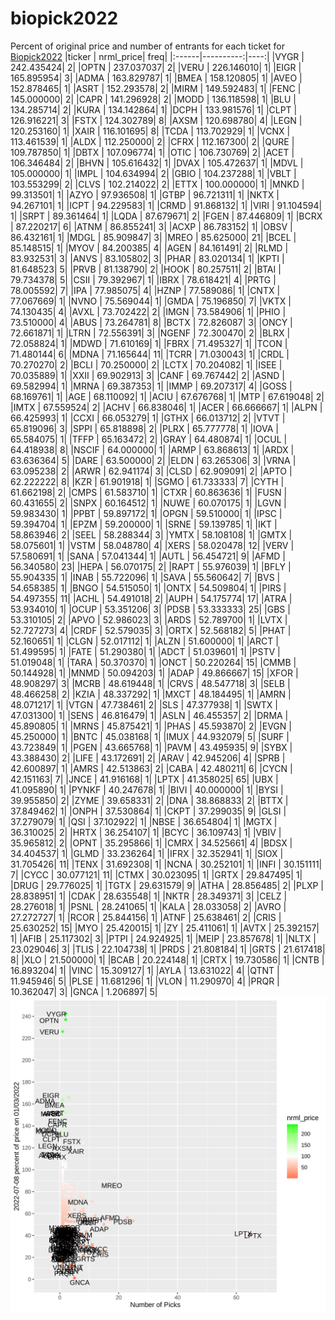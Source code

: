 # biopick2022
Percent of original price and number of entrants for each ticket for [Biopick2022](https://twitter.com/hashtag/Biopick2022)
|ticker | nrml_price| freq|
|:------|----------:|----:|
|VYGR   | 242.435424|    2|
|OPTN   | 237.037037|    2|
|VERU   | 226.146010|    1|
|EIGR   | 165.895954|    3|
|ADMA   | 163.829787|    1|
|BMEA   | 158.120805|    1|
|AVEO   | 152.878465|    1|
|ASRT   | 152.293578|    2|
|MIRM   | 149.592483|    1|
|FENC   | 145.000000|    2|
|CAPR   | 141.296928|    2|
|MODD   | 136.118598|    1|
|BLU    | 134.285714|    2|
|KURA   | 134.142864|    1|
|DCPH   | 133.981576|    1|
|CLPT   | 126.916221|    3|
|FSTX   | 124.302789|    8|
|AXSM   | 120.698780|    4|
|LEGN   | 120.253160|    1|
|XAIR   | 116.101695|    8|
|TCDA   | 113.702929|    1|
|VCNX   | 113.461539|    1|
|ALDX   | 112.250000|    2|
|CFRX   | 112.167300|    2|
|QURE   | 109.787850|    1|
|DBTX   | 107.096774|    1|
|OTIC   | 106.730769|    2|
|ACET   | 106.346484|    2|
|BHVN   | 105.616432|    1|
|DVAX   | 105.472637|    1|
|MDVL   | 105.000000|    1|
|IMPL   | 104.634994|    2|
|GBIO   | 104.237288|    1|
|VBLT   | 103.553299|    2|
|CLVS   | 102.214022|    2|
|ETTX   | 100.000000|    1|
|MNKD   |  99.313501|    1|
|AZYO   |  97.936508|    1|
|GTBP   |  96.721311|    1|
|NKTX   |  94.267101|    1|
|ICPT   |  94.229583|    1|
|CRMD   |  91.868132|    1|
|VIRI   |  91.104594|    1|
|SRPT   |  89.361464|    1|
|LQDA   |  87.679671|    2|
|FGEN   |  87.446809|    1|
|BCRX   |  87.220217|    6|
|ATNM   |  86.855241|    3|
|ACXP   |  86.783152|    1|
|OBSV   |  86.432161|    1|
|MDGL   |  85.909847|    3|
|MREO   |  85.625000|   21|
|BCEL   |  85.148515|    1|
|MYOV   |  84.200385|    4|
|AGEN   |  84.161491|    2|
|RLMD   |  83.932531|    3|
|ANVS   |  83.105802|    3|
|PHAR   |  83.020134|    1|
|KPTI   |  81.648523|    5|
|PRVB   |  81.138790|    2|
|HOOK   |  80.257511|    2|
|BTAI   |  79.734378|    5|
|CSII   |  79.392967|    1|
|IBRX   |  78.618421|    4|
|PRTG   |  78.005592|    7|
|IPA    |  77.985075|    4|
|HZNP   |  77.589086|    1|
|CNTX   |  77.067669|    1|
|NVNO   |  75.569044|    1|
|GMDA   |  75.196850|    7|
|VKTX   |  74.130435|    4|
|AVXL   |  73.702422|    2|
|IMGN   |  73.584906|    1|
|PHIO   |  73.510000|    4|
|ABUS   |  73.264781|    8|
|BCTX   |  72.826087|    3|
|ONCY   |  72.661871|    1|
|LTRN   |  72.556391|    3|
|NGENF  |  72.300470|    2|
|BLRX   |  72.058824|    1|
|MDWD   |  71.610169|    1|
|FBRX   |  71.495327|    1|
|TCON   |  71.480144|    6|
|MDNA   |  71.165644|   11|
|TCRR   |  71.030043|    1|
|CRDL   |  70.270270|    2|
|BCLI   |  70.250000|    2|
|LCTX   |  70.204082|    1|
|ISEE   |  70.035889|    1|
|XXII   |  69.902913|    3|
|CANF   |  69.767442|    2|
|ASND   |  69.582994|    1|
|MRNA   |  69.387353|    1|
|IMMP   |  69.207317|    4|
|GOSS   |  68.169761|    1|
|AGE    |  68.110092|    1|
|ACIU   |  67.676768|    1|
|MTP    |  67.619048|    2|
|IMTX   |  67.559524|    2|
|ACHV   |  66.838046|    1|
|ACER   |  66.666667|    1|
|ALPN   |  66.425993|    1|
|CCXI   |  66.053279|    1|
|GTHX   |  66.013712|    2|
|VTVT   |  65.819096|    3|
|SPPI   |  65.818898|    2|
|PLRX   |  65.777778|    1|
|IOVA   |  65.584075|    1|
|TFFP   |  65.163472|    2|
|GRAY   |  64.480874|    1|
|OCUL   |  64.418938|    8|
|NSCIF  |  64.000000|    1|
|ARMP   |  63.868613|    1|
|ARDX   |  63.636364|    5|
|DARE   |  63.500000|    2|
|ELDN   |  63.265306|    3|
|VRNA   |  63.095238|    2|
|ARWR   |  62.941174|    3|
|CLSD   |  62.909091|    2|
|APTO   |  62.222222|    8|
|KZR    |  61.901918|    1|
|SGMO   |  61.733333|    7|
|CYTH   |  61.662198|    2|
|CMPS   |  61.583710|    1|
|CTXR   |  60.863636|    1|
|FUSN   |  60.431655|    2|
|SNPX   |  60.164512|    1|
|NUWE   |  60.070175|    1|
|LGVN   |  59.983430|    1|
|PPBT   |  59.897172|    1|
|OPGN   |  59.510000|    1|
|IPSC   |  59.394704|    1|
|EPZM   |  59.200000|    1|
|SRNE   |  59.139785|    1|
|IKT    |  58.863946|    2|
|SEEL   |  58.288344|    3|
|YMTX   |  58.108108|    1|
|GMTX   |  58.075601|    1|
|VSTM   |  58.048780|    4|
|XERS   |  58.020478|   12|
|VERV   |  57.580691|    1|
|SANA   |  57.041344|    1|
|AUTL   |  56.454721|    9|
|AFMD   |  56.340580|   23|
|HEPA   |  56.070175|    2|
|RAPT   |  55.976039|    1|
|BFLY   |  55.904335|    1|
|INAB   |  55.722096|    1|
|SAVA   |  55.560642|    7|
|BVS    |  54.658385|    1|
|BNGO   |  54.515050|    1|
|ONTX   |  54.509804|    1|
|PIRS   |  54.497355|   11|
|ACHL   |  54.491018|    2|
|AUPH   |  54.175774|   17|
|ATRA   |  53.934010|    1|
|OCUP   |  53.351206|    3|
|PDSB   |  53.333333|   25|
|GBS    |  53.310105|    2|
|APVO   |  52.986023|    3|
|ARDS   |  52.789700|    1|
|LVTX   |  52.727273|    4|
|CRDF   |  52.579035|    3|
|ORTX   |  52.568182|    5|
|PHAT   |  52.160651|    1|
|CLGN   |  52.017112|    1|
|ALZN   |  51.600000|    1|
|ARCT   |  51.499595|    1|
|FATE   |  51.290380|    1|
|ADCT   |  51.039601|    1|
|PSTV   |  51.019048|    1|
|TARA   |  50.370370|    1|
|ONCT   |  50.220264|   15|
|CMMB   |  50.144928|    1|
|MNMD   |  50.094203|    1|
|ADAP   |  49.866667|   15|
|XFOR   |  48.908297|    3|
|MCRB   |  48.619448|    1|
|CRVS   |  48.547718|    3|
|SELB   |  48.466258|    2|
|KZIA   |  48.337292|    1|
|MXCT   |  48.184495|    1|
|AMRN   |  48.071217|    1|
|VTGN   |  47.738461|    2|
|SLS    |  47.377938|    1|
|SWTX   |  47.031300|    1|
|SENS   |  46.816479|    1|
|ASLN   |  46.455357|    2|
|DRMA   |  45.890805|    1|
|MRNS   |  45.875421|    1|
|PHAS   |  45.593870|    2|
|EVGN   |  45.250000|    1|
|BNTC   |  45.038168|    1|
|IMUX   |  44.932079|    5|
|SURF   |  43.723849|    1|
|PGEN   |  43.665768|    1|
|PAVM   |  43.495935|    9|
|SYBX   |  43.388430|    2|
|LIFE   |  43.172691|    2|
|ARAV   |  42.945206|    4|
|SPRB   |  42.600897|    1|
|AMRS   |  42.513863|    2|
|CABA   |  42.480211|    6|
|CYCN   |  42.151163|    7|
|JNCE   |  41.916168|    1|
|LPTX   |  41.358025|   65|
|UBX    |  41.095890|    1|
|PYNKF  |  40.247678|    1|
|BIVI   |  40.000000|    1|
|BYSI   |  39.955850|    2|
|ZYME   |  39.658331|    2|
|DNA    |  38.868833|    2|
|BTTX   |  37.849462|    1|
|ONPH   |  37.530864|    1|
|CKPT   |  37.299035|    9|
|GLSI   |  37.279079|    1|
|QSI    |  37.102922|    1|
|NBSE   |  36.654804|    1|
|MGTX   |  36.310025|    2|
|HRTX   |  36.254107|    1|
|BCYC   |  36.109743|    1|
|VBIV   |  35.965812|    2|
|OPNT   |  35.295866|    1|
|CMRX   |  34.525661|    4|
|BDSX   |  34.404537|    1|
|GLMD   |  33.236264|    1|
|IFRX   |  32.352941|    1|
|SIOX   |  31.705426|   11|
|TENX   |  31.692308|    1|
|NCNA   |  30.252101|    1|
|INFI   |  30.151111|    7|
|CYCC   |  30.077121|   11|
|CTMX   |  30.023095|    1|
|GRTX   |  29.847495|    1|
|DRUG   |  29.776025|    1|
|TGTX   |  29.631579|    9|
|ATHA   |  28.856485|    2|
|PLXP   |  28.838951|    1|
|CDAK   |  28.635548|    1|
|NKTR   |  28.349371|    3|
|CELZ   |  28.276018|    1|
|PSNL   |  28.241065|    1|
|KALA   |  28.033058|    2|
|AVRO   |  27.272727|    1|
|RCOR   |  25.844156|    1|
|ATNF   |  25.638461|    2|
|CRIS   |  25.630252|   15|
|MYO    |  25.420015|    1|
|ZY     |  25.411061|    1|
|AVTX   |  25.392157|    1|
|AFIB   |  25.117302|    3|
|PTPI   |  24.924925|    1|
|MEIP   |  23.857678|    1|
|NLTX   |  23.029046|    3|
|TLIS   |  22.104738|    1|
|PRDS   |  21.808184|    1|
|GRTS   |  21.617418|    8|
|XLO    |  21.500000|    1|
|BCAB   |  20.224148|    1|
|CRTX   |  19.730586|    1|
|CNTB   |  16.893204|    1|
|VINC   |  15.309127|    1|
|AYLA   |  13.631022|    4|
|QTNT   |  11.945946|    5|
|PLSE   |  11.681296|    1|
|VLON   |  11.290970|    4|
|PRQR   |  10.362047|    3|
|GNCA   |   1.206897|    5|
![retvspicks](biopicks.png?raw=true)
